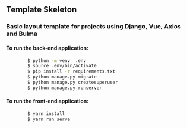 ## Template Skeleton

### Basic layout template for projects using Django, Vue, Axios and Bulma


#### To run the back-end application:
```bash
        $ python -m venv  .env
        $ source .env/bin/activate
        $ pip install -r requirements.txt
        $ python manage.py migrate
        $ python manage.py createsuperuser
        $ python manage.py runserver
```

#### To run the front-end application:
```bash
        $ yarn install
        $ yarn run serve
```
